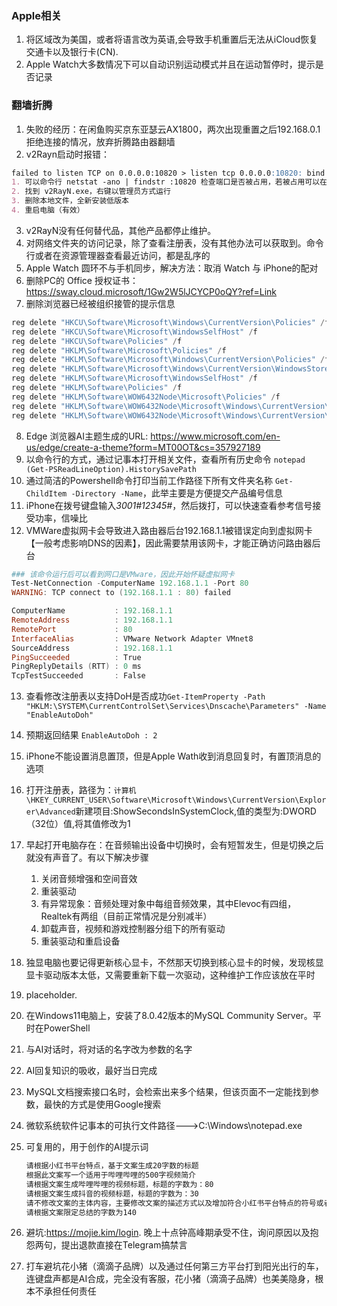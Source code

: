 ### Apple相关
1. 将区域改为美国，或者将语言改为英语,会导致手机重置后无法从iCloud恢复交通卡以及银行卡(CN).
2. Apple Watch大多数情况下可以自动识别运动模式并且在运动暂停时，提示是否记录
### 翻墙折腾
1. 失败的经历：在闲鱼购买京东亚瑟云AX1800，两次出现重置之后192.168.0.1拒绝连接的情况，放弃折腾路由器翻墙
2. v2Rayn启动时报错：
```markdown
failed to listen TCP on 0.0.0.0:10820 > listen tcp 0.0.0.0:10820: bind: An attempt was made to access a socket in a way forbidden by its access permissions.
1. 可以命令行 netstat -ano | findstr :10820 检查端口是否被占用，若被占用可以在客户端中更换端口号，也可以在安装路径：binConfigs下修改config.json文件
2. 找到 v2RayN.exe，右键以管理员方式运行
3. 删除本地文件，全新安装低版本
4. 重启电脑（有效）
```
3. v2RayN没有任何替代品，其他产品都停止维护。
4. 对网络文件夹的访问记录，除了查看注册表，没有其他办法可以获取到。命令行或者在资源管理器查看最近访问，都是乱序的
5. Apple Watch 圆环不与手机同步，解决方法：取消 Watch 与 iPhone的配对
6. 删除PC的 Office 授权证书：https://sway.cloud.microsoft/1Gw2W5lJCYCP0oQY?ref=Link
7. 删除浏览器已经被组织接管的提示信息
```Powershell
reg delete "HKCU\Software\Microsoft\Windows\CurrentVersion\Policies" /f
reg delete "HKCU\Software\Microsoft\WindowsSelfHost" /f
reg delete "HKCU\Software\Policies" /f
reg delete "HKLM\Software\Microsoft\Policies" /f
reg delete "HKLM\Software\Microsoft\Windows\CurrentVersion\Policies" /f
reg delete "HKLM\Software\Microsoft\Windows\CurrentVersion\WindowsStore\WindowsUpdate" /f
reg delete "HKLM\Software\Microsoft\WindowsSelfHost" /f
reg delete "HKLM\Software\Policies" /f
reg delete "HKLM\Software\WOW6432Node\Microsoft\Policies" /f
reg delete "HKLM\Software\WOW6432Node\Microsoft\Windows\CurrentVersion\Policies" /f
reg delete "HKLM\Software\WOW6432Node\Microsoft\Windows\CurrentVersion\WindowsStore\WindowsUpdate" /f
```
8. Edge 浏览器AI主题生成的URL: https://www.microsoft.com/en-us/edge/create-a-theme?form=MT00OT&cs=357927189
9. 以命令行的方式，通过记事本打开相关文件，查看所有历史命令 `notepad (Get-PSReadLineOption).HistorySavePath`
10. 通过简洁的Powershell命令打印当前工作路径下所有文件夹名称 ```Get-ChildItem -Directory -Name```，此举主要是方便提交产品编号信息
11. iPhone在拨号键盘输入*3001#12345#*，然后拨打，可以快速查看参考信号接受功率，信噪比
12. VMWare虚拟网卡会导致进入路由器后台192.168.1.1被错误定向到虚拟网卡【一般考虑影响DNS的因素】，因此需要禁用该网卡，才能正确访问路由器后台
```Powershell
### 该命令运行后可以看到网口是VMware，因此开始怀疑虚拟网卡
Test-NetConnection -ComputerName 192.168.1.1 -Port 80
WARNING: TCP connect to (192.168.1.1 : 80) failed

ComputerName           : 192.168.1.1
RemoteAddress          : 192.168.1.1
RemotePort             : 80
InterfaceAlias         : VMware Network Adapter VMnet8
SourceAddress          : 192.168.1.1
PingSucceeded          : True
PingReplyDetails (RTT) : 0 ms
TcpTestSucceeded       : False
```
13. 查看修改注册表以支持DoH是否成功`Get-ItemProperty -Path "HKLM:\SYSTEM\CurrentControlSet\Services\Dnscache\Parameters" -Name "EnableAutoDoh"`
14. 预期返回结果 `EnableAutoDoh : 2`
15. iPhone不能设置消息置顶，但是Apple Wath收到消息回复时，有置顶消息的选项
16. 打开注册表，路径为：`计算机\HKEY_CURRENT_USER\Software\Microsoft\Windows\CurrentVersion\Explorer\Advanced`新建项目:ShowSecondsInSystemClock,值的类型为:DWORD（32位）值,将其值修改为1
17. 早起打开电脑存在：在音频输出设备中切换时，会有短暂发生，但是切换之后就没有声音了。有以下解决步骤
    1. 关闭音频增强和空间音效
    2. 重装驱动
    3. 有异常现象：音频处理对象中每组音频效果，其中Elevoc有四组，Realtek有两组（目前正常情况是分别减半）
    4. 卸载声音，视频和游戏控制器分组下的所有驱动
    5. 重装驱动和重启设备

18. 独显电脑也要记得更新核心显卡，不然那天切换到核心显卡的时候，发现核显显卡驱动版本太低，又需要重新下载一次驱动，这种维护工作应该放在平时
19. placeholder.
20. 在Windows11电脑上，安装了8.0.42版本的MySQL Community Server。平时在PowerShell
21. 与AI对话时，将对话的名字改为参数的名字
22. AI回复知识的吸收，最好当日完成 
23. MySQL文档搜索接口名时，会检索出来多个结果，但该页面不一定能找到参数，最快的方式是使用Google搜索
24. 微软系统软件记事本的可执行文件路径--->C:\Windows\notepad.exe
25. 可复用的，用于创作的AI提示词

    ```markdown
    请根据小红书平台特点，基于文案生成20字数的标题
    根据此文案写一个适用于哔哩哔哩的500字视频简介
    请根据文案生成哔哩哔哩的视频标题，标题的字数为：80
    请根据文案生成抖音的视频标题，标题的字数为：30
    请不修改文案的主体内容，主要修改文案的描述方式以及增加符合小红书平台特点的符号或者表情，生成字数在1000以内的文案
    请根据文案限定总结的字数为140
    ```

    
26. 避坑:https://mojie.kim/login. 晚上十点钟高峰期承受不住，询问原因以及抱怨两句，提出退款直接在Telegram搞禁言
27. 打车避坑花小猪（滴滴子品牌）以及通过任何第三方平台打到阳光出行的车，连键盘声都是AI合成，完全没有客服，花小猪（滴滴子品牌）也美美隐身，根本不承担任何责任